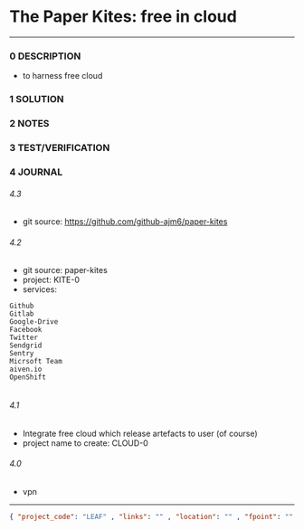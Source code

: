 # The Paper Kites: free in cloud
--------------------------------
### 0 DESCRIPTION
- to harness free cloud

### 1 SOLUTION


### 2 NOTES


### 3 TEST/VERIFICATION


### 4 JOURNAL
###### 4.3
- git source: https://github.com/github-ajm6/paper-kites

###### 4.2
- git source: paper-kites
- project: KITE-0
- services:
```
Github
Gitlab
Google-Drive
Facebook
Twitter
Sendgrid
Sentry
Micrsoft Team
aiven.io
OpenShift


```
###### 4.1

- Integrate free cloud which release artefacts to user (of course)
- project name to create: CLOUD-0

###### 4.0
- vpn


--------------------------------
```json
{ "project_code": "LEAF" , "links": "" , "location": "" , "fpoint": "" }
```
